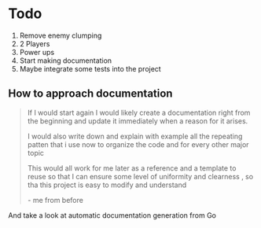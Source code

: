 # Todo

1. Remove enemy clumping
2. 2 Players
3. Power ups
4. Start making documentation
5. Maybe integrate some tests into the project

## How to approach documentation

> If I would start again I would likely create a documentation right from the beginning and update it immediately when a reason for it arises.
>
> I would also write down and explain with example all the repeating patten that i use now to organize the code and for every other major topic
>
> This would all work for me later as a reference and a template to reuse so that I can ensure some level of uniformity and clearness , so tha this project is easy to modify and understand
>
> \- me from before

And take a look at automatic documentation generation from Go
